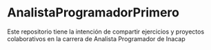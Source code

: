 # AnalistaProgramadorPrimero
Este repositorio tiene la intención de compartir ejercicios y proyectos colaborativos en la carrera de Analista Programador de Inacap
